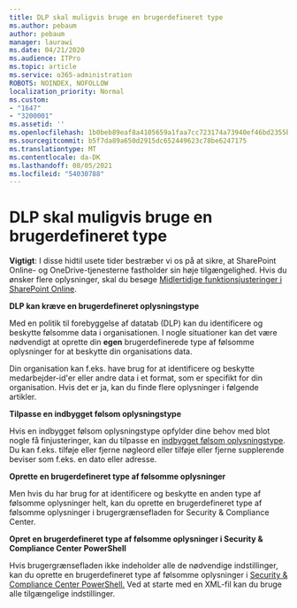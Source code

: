 ```yaml
---
title: DLP skal muligvis bruge en brugerdefineret type
ms.author: pebaum
author: pebaum
manager: laurawi
ms.date: 04/21/2020
ms.audience: ITPro
ms.topic: article
ms.service: o365-administration
ROBOTS: NOINDEX, NOFOLLOW
localization_priority: Normal
ms.custom:
- "1647"
- "3200001"
ms.assetid: ''
ms.openlocfilehash: 1b0beb89eaf8a4105659a1faa7cc723174a73940ef46bd2355bdddfee7b94adb
ms.sourcegitcommit: b5f7da89a650d2915dc652449623c78be6247175
ms.translationtype: MT
ms.contentlocale: da-DK
ms.lasthandoff: 08/05/2021
ms.locfileid: "54030788"
---
```

# <a name="dlp-might-need-a-custom-type"></a>DLP skal muligvis bruge en brugerdefineret type

**Vigtigt**: I disse hidtil usete tider bestræber vi os på at sikre, at SharePoint Online- og OneDrive-tjenesterne fastholder sin høje tilgængelighed. Hvis du ønsker flere oplysninger, skal du besøge [Midlertidige funktionsjusteringer i SharePoint Online](https://aka.ms/ODSPAdjustments).

**DLP kan kræve en brugerdefineret oplysningstype**

Med en politik til forebyggelse af datatab (DLP) kan du identificere og beskytte følsomme data i organisationen. I nogle situationer kan det være nødvendigt at oprette din **egen** brugerdefinerede type af følsomme oplysninger for at beskytte din organisations data.

Din organisation kan f.eks. have brug for at identificere og beskytte medarbejder-id'er eller andre data i et format, som er specifikt for din organisation. Hvis det er ja, kan du finde flere oplysninger i følgende artikler.
  
 **Tilpasse en indbygget følsom oplysningstype**
  
Hvis en indbygget følsom oplysningstype opfylder dine behov med blot nogle få finjusteringer, kan du tilpasse en [indbygget følsom oplysningstype](https://docs.microsoft.com/microsoft-365/compliance/customize-a-built-in-sensitive-information-type). Du kan f.eks. tilføje eller fjerne nøgleord eller tilføje eller fjerne supplerende beviser som f.eks. en dato eller adresse.
  
 **Oprette en brugerdefineret type af følsomme oplysninger**
  
Men hvis du har brug for at identificere og [](https://docs.microsoft.com/microsoft-365/compliance/create-a-custom-sensitive-information-type) beskytte en anden type af følsomme oplysninger helt, kan du oprette en brugerdefineret type af følsomme oplysninger i brugergrænsefladen for Security & Compliance Center.
  
**Opret en brugerdefineret type af følsomme oplysninger i Security & Compliance Center PowerShell**

Hvis brugergrænsefladen ikke indeholder alle de nødvendige indstillinger, kan du oprette en brugerdefineret type af følsomme oplysninger i [Security & Compliance Center PowerShell.](https://docs.microsoft.com/microsoft-365/compliance/create-a-custom-sensitive-information-type-in-scc-powershell) Ved at starte med en XML-fil kan du bruge alle tilgængelige indstillinger.
